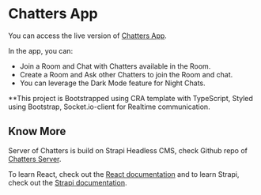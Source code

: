 # Chatters App

You can access the live version of [Chatters App](https://peaceful-borg-eae689.netlify.app).

In the app, you can:

- Join a Room and Chat with Chatters available in the Room.
- Create a Room and Ask other Chatters to join the Room and chat.
- You can leverage the Dark Mode feature for Night Chats.

**This project is Bootstrapped using CRA template with TypeScript, Styled using Bootstrap, Socket.io-client for Realtime communication.

## Know More

Server of Chatters is build on Strapi Headless CMS, check Github repo of [Chatters Server](https://github.com/gauravadhikari1997/chatters-server).

To learn React, check out the [React documentation](https://reactjs.org/) and to learn Strapi, check out the [Strapi documentation](https://strapi.io/documentation/developer-docs/latest/getting-started/introduction.html).
